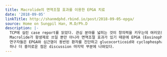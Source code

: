 ```yaml
---
title: Macrolide의 면역조절 효과를 이용한 EPGA 치료
date: '2018-09-05'
linkTitle: http://shanmdphd.rbind.io/post/2018-09-05-epga/
source: Home on Sungpil Han, M.D/Ph.D
description: |-
  TCP에 실린 case report를 읽었다. 관심 분야를 넓히는 것이 창의력을 키우는데 여러모로 장점이 많다고 하여 잘 안읽히지만 끝까지 읽어보았다.
  Macrolide가 항생제로 쓰일 뿐만 아니라 면역조절 효과가 있기 때문에 EPGA (Eosinophilic granulomatosis with polyangitis)와 같이 EOC (eosinophil count)가 올라가는 상태에서 치료제로 쓰일 수 있다는 보고이다.
  연구자들은 EPGA와 심근염이 동반된 환자를 진단하고 glucocorticoid와 cyclophosphamide를 사용했으나 BM toxicity 때문에 중단하고 면역조절 효과가 있는 macrolide, 즉 clarithromycin (CAM)와 tacrolimus (TAC)를 사용하여 치료하였다.
  하나 더 흥미로운 점은 discussion 마지막 부분에 나와있다.
---
```


